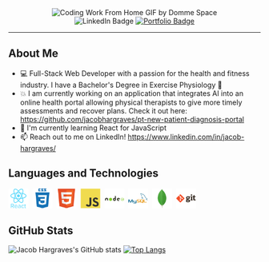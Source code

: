 <div id="header" align="center">
  <img src="https://media1.giphy.com/media/qgQUggAC3Pfv687qPC/giphy.gif?cid=ecf05e479osw40yio045qc2y5wz33uq0l4wmyktdgi995yox&amp;ep=v1_gifs_search&amp;rid=giphy.gif&amp;ct=g" alt="Coding Work From Home GIF by Domme Space" style="width: 200px; 
  opacity: 1;">
  <div id="badges" align="center>
    <a href="https://www.linkedin.com/in/jacob-hargraves/">
      <img src="https://img.shields.io/badge/LinkedIn-blue?style=for-the-badge&logo=linkedin&logoColor=white" alt="LinkedIn Badge"/>
    </a>
    <a href="https://jacobhargraves.github.io/portfolio/">
      <img src="https://img.shields.io/badge/Portfolio-green?style=for-the-badge&logo=portfolio&logoColor=white" alt="Portfolio Badge"/>
    </a>
  </div>
</div>

---

## About Me
- :computer: Full-Stack Web Developer with a passion for the health and fitness industry. I have a Bachelor's Degree in Exercise Physiology :muscle:
- :boom: I am currently working on an application that integrates AI into an online health portal allowing physical therapists to give more timely assessments and recover plans. Check it out here: https://github.com/jacobhargraves/pt-new-patient-diagnosis-portal
- :seedling: I'm currently learning React for JavaScript
- :mailbox: Reach out to me on LinkedIn! https://www.linkedin.com/in/jacob-hargraves/

## Languages and Technologies
<div>
  <img src="https://github.com/devicons/devicon/blob/master/icons/react/react-original-wordmark.svg" title="React" alt="React" width="40" height="40"/>&nbsp;
  <img src="https://github.com/devicons/devicon/blob/master/icons/css3/css3-plain-wordmark.svg"  title="CSS3" alt="CSS" width="40" height="40"/>&nbsp;
  <img src="https://github.com/devicons/devicon/blob/master/icons/html5/html5-original.svg" title="HTML5" alt="HTML" width="40" height="40"/>&nbsp;
  <img src="https://github.com/devicons/devicon/blob/master/icons/javascript/javascript-original.svg" title="JavaScript" alt="JavaScript" width="40" height="40"/>&nbsp;
  <img src="https://github.com/devicons/devicon/blob/master/icons/nodejs/nodejs-original-wordmark.svg" title="NodeJS" alt="NodeJS" width="40" height="40"/>&nbsp;
  <img src="https://github.com/devicons/devicon/blob/master/icons/mysql/mysql-original-wordmark.svg" title="MySQL"  alt="MySQL" width="40" height="40"/>&nbsp;
  <img src="https://github.com/devicons/devicon/blob/master/icons/mongodb/mongodb-original.svg" title="MongoDB" alt="MongoDB" width="40" height="40"/>&nbsp;
  <img src="https://github.com/devicons/devicon/blob/master/icons/git/git-original-wordmark.svg" title="Git" **alt="Git" width="40" height="40"/>
</div>

## GitHub Stats
![Jacob Hargraves's GitHub stats](https://github-readme-stats.vercel.app/api?username=jacobhargraves&show_icons=true&theme=transparent)
[![Top Langs](https://github-readme-stats.vercel.app/api/top-langs/?username=jacobhargraves)](https://github.com/jacobhargraves/github-readme-stats)


<!--
**jacobhargraves/jacobhargraves** is a ✨ _special_ ✨ repository because its `README.md` (this file) appears on your GitHub profile.

Here are some ideas to get you started:

- 🔭 I’m currently working on ...
- 🌱 I’m currently learning ...
- 👯 I’m looking to collaborate on ...
- 🤔 I’m looking for help with ...
- 💬 Ask me about ...
- 📫 How to reach me: ...
- 😄 Pronouns: ...
- ⚡ Fun fact: ...
-->
